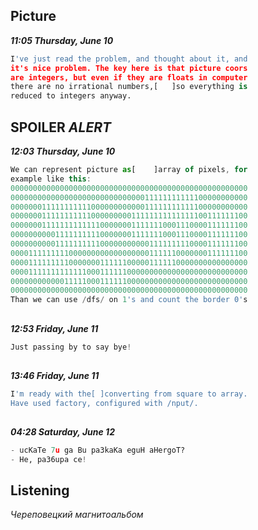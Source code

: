 ## Picture
***11:05 Thursday, June 10***

```Python
I've just read the problem, and thought about it, and
it's nice problem. The key here is that picture coors
are integers, but even if they are floats in computer
there are no irrational numbers,[   ]so everything is
reduced to integers anyway.
```

## SPOILER *ALERT*
***12:03 Thursday, June 10***

```JavaScript
We can represent picture as[    ]array of pixels, for
example like this:
00000000000000000000000000000000000000000000000000000
00000000000000000000000000000011111111111100000000000
00000001111111111100000000000011111111111100000000000
00000001111111111100000000011111111111111100111111100
00000001111111111111000000011111110001110000111111100
00000000001111111111000000011111110001110000111111100
00000000001111111111000000000001111111110000111111100
00001111111110000000000000000001111110000000111111100
00001111111110000000111111000001111110000000000000000
00001111111111111000111111000000000000000000000000000
00000000000011111000111111000000000000000000000000000
00000000000000000000000000000000000000000000000000000
Than we can use /dfs/ on 1's and count the border 0's
```

##
***12:53 Friday, June 11***

```C++
Just passing by to say bye!
```

##
***13:46 Friday, June 11***

```bash
I'm ready with the[ ]converting from square to array.
Have used factory, configured with /nput/.
```

##
***04:28 Saturday, June 12***
```Python
- ucKaTe 7u ga Bu pa3kaKa eguH aHergoT?
- He, pa36upa ce!
```

## Listening
*Череповецкий магнитоальбом*

